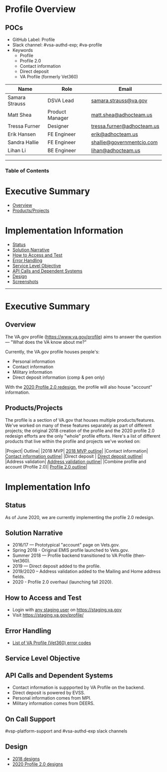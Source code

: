 # Profile Overview

## POCs
- GitHub Label: Profile
- Slack channel: #vsa-authd-exp; #va-profile
- Keywords
     - Profile
     - Profile 2.0
     - Contact information
     - Direct deposit
     - VA Profile (formerly Vet360)
     
|Name|Role|Email|
|----|----|-----|
|Samara Strauss |DSVA Lead| samara.strauss@va.gov |
|Matt Shea |Product Manager| matt.shea@adhocteam.us |
|Tressa Furner |Designer| tressa.furner@adhocteam.us |
|Erik Hansen | FE Engineer| erik@adhocteam.us |
|Sandra Hallie | FE Engineer| shallie@governmentcio.com |
|Lihan Li | BE Engineer | lihan@adhocteam.us |

---

### Table of Contents

# Executive Summary 
- [Overview](#overview)
- [Products/Projects](#products--projects)

# Implementation Information
- [Status](#status)
- [Solution Narrative](#solution-narrative)
- [How to Access and Test](#how-to-access-and-test)
- [Error Handling](#error-handling)
- [Service Level Objective](#service-level-objective)
- [API Calls and Dependent Systems](#api-calls-and-dependent-systems)
- [Design](#design)
- [Screenshots](#screenshots)

---
 
# Executive Summary

## Overview

The VA.gov profile (https://www.va.gov/profile) aims to answer the question — "What does the VA know about me?"

Currently, the VA.gov profile houses people's:

- Personal information
- Contact information
- Military information
- Direct deposit information (comp & pen only)

With the [2020 Profile 2.0 redesign](https://github.com/department-of-veterans-affairs/va.gov-team/blob/master/products/identity-personalization/profile/Combine%20Profile%20and%20Account/README.md), the profile will also house "account" information.

## Products/Projects

The profile is a section of VA.gov that houses multiple products/features. We've worked on many of these features separately as part of different projects; the original 2018 creation of the profile and the 2020 profile 2.0 redesign efforts are the only "whole" profile efforts. Here's a list of different products that live within the profile and projects we've worked on:

|Project| Outline|
|2018 MVP| [2018 MVP outline](https://github.com/department-of-veterans-affairs/vets.gov-team/blob/master/Products/Identity/Personalization/Profile/Readme.md)|
|Contact information| [Contact information outline](https://github.com/department-of-veterans-affairs/va.gov-team/blob/master/products/identity-personalization/profile/contact-information/README.md)|
|Direct deposit | [Direct deposit outline](https://github.com/department-of-veterans-affairs/va.gov-team/blob/master/products/identity-personalization/direct-deposit/README.md)|
|Address validation| [Address validation outline](https://github.com/department-of-veterans-affairs/va.gov-team/blob/master/products/identity-personalization/profile/contact-information/address-validation/README.md)|
|Combine profile and account (Profile 2.0)| [Profile 2.0 outline](https://github.com/department-of-veterans-affairs/va.gov-team/blob/master/products/identity-personalization/profile/Combine%20Profile%20and%20Account/README.md)|

# Implementation Info

## Status

As of June 2020, we are currently implementing the profile 2.0 redesign.

## Solution Narrative

- 2016/17 — Prototypical "account" page on Vets.gov.
- Spring 2018 - Original EMIS profile launched to Vets.gov.
- Summer 2018 — Profile backend transitioned to VA Profile (then- Vet360).
- 2019 — Direct deposit added to the profile.
- 2019/2020 – Address validation added to the Mailing and Home address fields.
- 2020 - Profile 2.0 overhaul (launching fall 2020).

## How to Access and Test

- Login with [any staging user](https://github.com/department-of-veterans-affairs/va.gov-team-sensitive/blob/master/Administrative/vagov-users/mvi-staging-users.csv) on https://staging.va.gov
- Visit https://staging.va.gov/profile/

## Error Handling

- [List of VA Profile (Vet360) error codes](https://github.com/department-of-veterans-affairs/va.gov-team/blob/master/products/identity-personalization/profile/contact-information/Profile%20Error%20Codes.md)

## Service Level Objective

## API Calls and Dependent Systems

- Contact information is suppported by VA Profile on the backend.
- Direct deposit is powered by EVSS.
- Personal information comes from MPI.
- Military information comes from DEERS.

## On Call Support

#vsp-platform-support and #vsa-authd-exp slack channels

## Design 

- [2018 designs](https://github.com/department-of-veterans-affairs/va.gov-team/tree/master/products/identity-personalization/profile/profile-V1/design)
- [2020 Profile 2.0 designs](https://github.com/department-of-veterans-affairs/va.gov-team/tree/master/products/identity-personalization/profile/Combine%20Profile%20and%20Account/Design)
